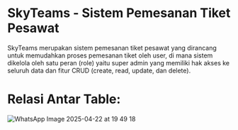 # SkyTeams - Sistem Pemesanan Tiket Pesawat
SkyTeams merupakan sistem pemesanan tiket pesawat yang dirancang untuk memudahkan proses pemesanan tiket oleh user, di mana sistem dikelola oleh satu peran (role) yaitu super admin yang memiliki hak akses ke seluruh data dan fitur CRUD (create, read, update, dan delete).

# Relasi Antar Table:
![WhatsApp Image 2025-04-22 at 19 49 18](https://github.com/user-attachments/assets/7df52d2c-1779-4846-b1c7-48c205127dd1)
